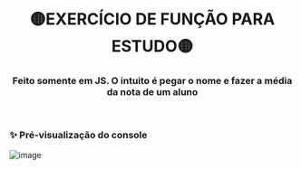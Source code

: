 <!-- Cabeçario -->

<div align="center">
  <h1>
🟡EXERCÍCIO DE FUNÇÃO PARA ESTUDO🟡
  </h1>
  <h3>
   Feito somente em JS. O intuito é pegar o nome e fazer a média da nota de um aluno
  </h3>
</div>

<br>

 <!-- Pré-visualização da primeira página -->
<h3>
    ✨ Pré-visualização do console
</h3>

![image](https://github.com/user-attachments/assets/5825320b-8825-404e-9f29-7f2a43296d16)
